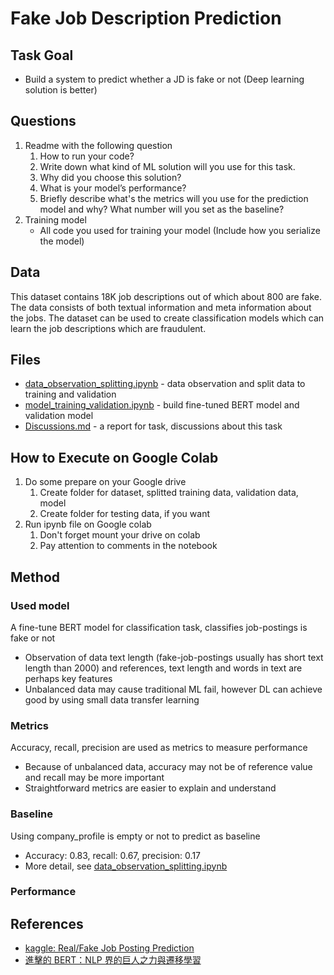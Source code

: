 # Fake Job Description Prediction

## Task Goal
* Build a system to predict whether a JD is fake or not (Deep learning solution is better)

## Questions
1. Readme with the following question
    1. How to run your code?
    2. Write down what kind of ML solution will you use for this task.
    3. Why did you choose this solution?
    4. What is your model’s performance?
    5. Briefly describe what's the metrics will you use for the prediction model and why? What number will you set as the baseline?
2. Training model
    - All code you used for training your model (Include how you serialize the model)

## Data
This dataset contains 18K job descriptions out of which about 800 are fake. The data consists of both textual information and meta information about the jobs. The dataset can be used to create classification models which can learn the job descriptions which are fraudulent.

## Files
* [data_observation_splitting.ipynb](data_observation_splitting.ipynb) - data observation and split data to training and validation
* [model_training_validation.ipynb](model_training_validation.ipynb) - build fine-tuned BERT model and validation model
* [Discussions.md](Discussions.md) - a report for task, discussions about this task

## How to Execute on Google Colab
1. Do some prepare on your Google drive
    1. Create folder for dataset, splitted training data, validation data, model
    2. Create folder for testing data, if you want
2. Run ipynb file on Google colab
    1. Don't forget mount your drive on colab
    2. Pay attention to comments in the notebook

## Method
### Used model
A fine-tune BERT model for classification task, classifies job-postings is fake or not
* Observation of data text length (fake-job-postings usually has short text length than 2000) and references, text length and words in text are perhaps key features
* Unbalanced data may cause traditional ML fail, however DL can achieve good by using small data transfer learning

### Metrics
Accuracy, recall, precision are used as metrics to measure performance
* Because of unbalanced data, accuracy may not be of reference value and recall may be more important
* Straightforward metrics are easier to explain and understand

### Baseline
Using company_profile is empty or not to predict as baseline
* Accuracy: 0.83, recall: 0.67, precision: 0.17
* More detail, see [data_observation_splitting.ipynb](data_observation_splitting.ipynb)

### Performance

## References
* [kaggle: Real/Fake Job Posting Prediction](https://www.kaggle.com/datasets/shivamb/real-or-fake-fake-jobposting-prediction)
* [進擊的 BERT：NLP 界的巨人之力與遷移學習](https://leemeng.tw/attack_on_bert_transfer_learning_in_nlp.html)
